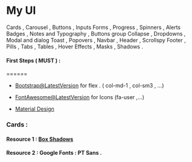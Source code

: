 # My UI

Cards , Carousel , Buttons , Inputs
Forms , Progress , Spinners , Alerts
Badges , Notes and Typography , Buttons group
Collapse , Dropdowns , Modal and dialog
Toast , Popovers , Navbar , Header , Scrollspy
Footer , Pills , Tabs , Tables , Hover Effects ,
Masks , Shadows .

#### First Steps ( MUST ) :

======

- [Bootstrap@LatestVersion](https://getbootstrap.com/docs/5.0/getting-started/download/) for flex . ( col-md-1 , col-sm3 , ...)
- [FontAwesome@LatestVersion](https://www.bootstrapcdn.com/fontawesome) for Icons (fa-user ,...)

- [Material Design](https://material.io/components/checkboxes/web#using-checkboxes)

### Cards :

#### Resource 1 : [Box Shadows](https://getcssscan.com/css-box-shadow-examples)

#### Resource 2 : Google Fonts : PT Sans .

##
